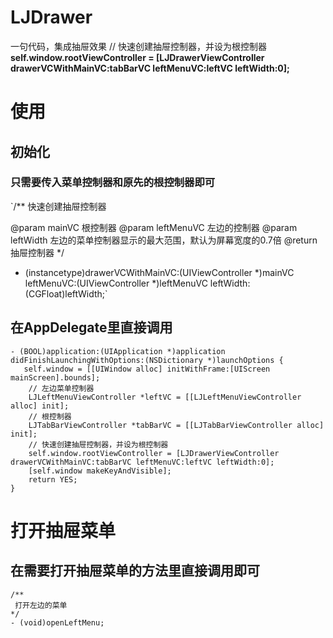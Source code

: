 # LJDrawer
 一句代码，集成抽屉效果 
 // 快速创建抽屉控制器，并设为根控制器 
    <b>self.window.rootViewController = [LJDrawerViewController drawerVCWithMainVC:tabBarVC leftMenuVC:leftVC leftWidth:0];</b>
    
# 使用
## 初始化
### 只需要传入菜单控制器和原先的根控制器即可
`/**
快速创建抽屉控制器

@param mainVC 根控制器
@param leftMenuVC 左边的控制器
@param leftWidth 左边的菜单控制器显示的最大范围，默认为屏幕宽度的0.7倍
@return 抽屉控制器
*/
+ (instancetype)drawerVCWithMainVC:(UIViewController *)mainVC leftMenuVC:(UIViewController *)leftMenuVC leftWidth:(CGFloat)leftWidth;`

## 在AppDelegate里直接调用
    - (BOOL)application:(UIApplication *)application didFinishLaunchingWithOptions:(NSDictionary *)launchOptions {
       self.window = [[UIWindow alloc] initWithFrame:[UIScreen mainScreen].bounds];
        // 左边菜单控制器
        LJLeftMenuViewController *leftVC = [[LJLeftMenuViewController alloc] init];
        // 根控制器
        LJTabBarViewController *tabBarVC = [[LJTabBarViewController alloc] init];
        // 快速创建抽屉控制器，并设为根控制器
        self.window.rootViewController = [LJDrawerViewController drawerVCWithMainVC:tabBarVC leftMenuVC:leftVC leftWidth:0];
        [self.window makeKeyAndVisible];
        return YES;
    }

# 打开抽屉菜单
## 在需要打开抽屉菜单的方法里直接调用即可
    /**
     打开左边的菜单
    */
    - (void)openLeftMenu;
